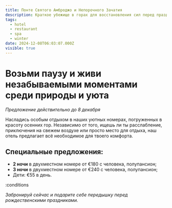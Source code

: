 ```yaml
---
title: Понте Святого Амброджо и Непорочного Зачатия
description: Краткое убежище в горах для восстановления сил перед праздниками
tags:
  - hotel
  - restaurant
  - spa
  - winter
date: 2024-12-08T06:03:07.000Z
visible: true
---
```


# Возьми паузу и живи незабываемыми моментами среди природы и уюта

*Предложение действительно до 8 декабря*

Насладись особым отдыхом в наших уютных номерах, погруженных в красоту осенних гор. Независимо от того, ищешь ли ты расслабление, приключения на свежем воздухе или просто место для отдыха, наш отель предлагает всё необходимое для твоего комфорта.

## Специальные предложения:

- **2 ночи** в двухместном номере от €180 с человека, полупансион;
- **3 ночи** в двухместном номере от €240 с человека, полупансион;
- Дети: €55 в день.

:conditions

*Забронируй сейчас и подарите себе передышку перед рождественскими праздниками.*
